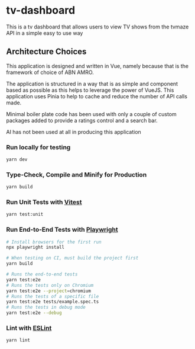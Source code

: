 # tv-dashboard

This is a tv dashboard that allows users to view TV shows from the tvmaze API in a simple easy to use way

## Architecture Choices

This application is designed and written in Vue, namely because that is the framework of choice of ABN AMRO.

The application is structured in a way that is as simple and component based as possible as this helps to leverage the power of VueJS.
This application uses Pinia to help to cache and reduce the number of API calls made.

Minimal boiler plate code has been used with only a couple of custom packages added to provide a ratings control and a search bar.

AI has not been used at all in producing this application

### Run locally for testing

```sh
yarn dev
```

### Type-Check, Compile and Minify for Production

```sh
yarn build
```

### Run Unit Tests with [Vitest](https://vitest.dev/)

```sh
yarn test:unit
```

### Run End-to-End Tests with [Playwright](https://playwright.dev)

```sh
# Install browsers for the first run
npx playwright install

# When testing on CI, must build the project first
yarn build

# Runs the end-to-end tests
yarn test:e2e
# Runs the tests only on Chromium
yarn test:e2e --project=chromium
# Runs the tests of a specific file
yarn test:e2e tests/example.spec.ts
# Runs the tests in debug mode
yarn test:e2e --debug
```

### Lint with [ESLint](https://eslint.org/)

```sh
yarn lint
```
